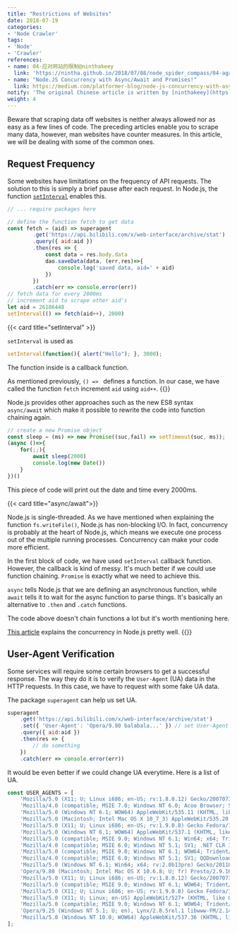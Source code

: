 ```yaml
---
title: "Restrictions of Websites"
date: 2018-07-19
categories:
- 'Node Crawler'
tags:
- 'Node'
- 'Crawler'
references:
- name: 04-应对网站的限制@ninthakeey
  link: 'https://nintha.github.io/2018/07/08/node_spider_compass/04-against_website_limitation/'
- name: "Node.JS Concurrency with Async/Await and Promises!"
  link: https://medium.com/platformer-blog/node-js-concurrency-with-async-await-and-promises-b4c4ae8f4510
notify: 'The original Chinese article is written by [ninthakeey](https://github.com/nintha). It has been translated and remixed by Datumorphism'
weight: 4
---
```


Beware that scraping data off websites is neither always allowed nor as easy as a few lines of code. The preceding articles enable you to scrape many data, however, man websites have counter measures. In this article, we will be dealing with some of the common ones.


## Request Frequency

Some websites have limitations on the frequency of API requests. The solution to this is simply a brief pause after each request. In Node.js, the function [`setInterval`](https://www.w3schools.com/jsref/met_win_setinterval.asp) enables this.

```JavaScript
// ... require packages here

// define the function fetch to get data
const fetch = (aid) => superagent
		.get('https://api.bilibili.com/x/web-interface/archive/stat')
		.query({ aid:aid })
		.then(res => {
			const data = res.body.data
			dao.saveData(data, (err,res)=>{
				console.log('saved data, aid=' + aid)
			})
		})
		.catch(err => console.error(err))
// fetch data for every 2000ms
// increment aid to scrape other aid's
let aid = 26186448
setInterval(() => fetch(aid++), 2000)
```

{{< card title="setInterval" >}}

`setInterval` is used as
```JavaScript
setInterval(function(){ alert("Hello"); }, 3000);
```
The function inside is a callback function.

As mentioned previously, `() => ` defines a function. In our case, we have called the function `fetch` increment `aid` using `aid++`.
{{</card>}}


Node.js provides other approaches such as the new ES8 syntax `async/await` which make it possible to rewrite the code into function chaining again.
```JavaScript
// create a new Promise object
const sleep = (ms) => new Promise((suc,fail) => setTimeout(suc, ms));
(async ()=>{
	for(;;){
		await sleep(2000)
		console.log(new Date())
	}
})()
```
This piece of code will print out the date and time every 2000ms.

{{< card title="async/await">}}

Node.js is single-threaded. As we have mentioned when explaining the function `fs.writeFile()`, Node.js has non-blocking I/O. In fact, concurrency is probably at the heart of Node.js, which means we execute one process out of the multiple running processes. Concurrency can make your code more efficient.

In the first block of code, we have used `setInterval` callback function. However, the callback is kind of messy. It's much better if we could use function chaining. `Promise` is exactly what we need to achieve this.

`async` tells Node.js that we are defining an asynchronous function, while `await` tells it to wait for the async function to parse things. It's basically an alternative to `.then` and `.catch` functions.

The code above doesn't chain functions a lot but it's worth mentioning here.

[This article](https://medium.com/platformer-blog/node-js-concurrency-with-async-await-and-promises-b4c4ae8f4510) explains the concurrency in Node.js pretty well.
{{</card>}}


## User-Agent Verification

Some services will require some certain browsers to get a successful response. The way they do it is to verify the `User-Agent` (UA) data in the HTTP requests. In this case, we have to request with some fake UA data.

The package `superagent` can help us set UA.
```JavaScript
superagent
	.get('https://api.bilibili.com/x/web-interface/archive/stat')
	.set({ 'User-Agent': 'Opera/9.80 balabala...' }) // set User-Agent here
	.query({ aid:aid })
	.then(res => {
		// do something
	})
	.catch(err => console.error(err))
```

It would be even better if we could change UA everytime. Here is a list of UA.

```JavaScript
const USER_AGENTS = [
    'Mozilla/5.0 (X11; U; Linux i686; en-US; rv:1.8.0.12) Gecko/20070731 Ubuntu/dapper-security Firefox/1.5.0.12',
    'Mozilla/4.0 (compatible; MSIE 7.0; Windows NT 6.0; Acoo Browser; SLCC1; .NET CLR 2.0.50727; Media Center PC 5.0; .NET CLR 3.0.04506)',
    'Mozilla/5.0 (Windows NT 6.1; WOW64) AppleWebKit/535.11 (KHTML, like Gecko) Chrome/17.0.963.56 Safari/535.11',
    'Mozilla/5.0 (Macintosh; Intel Mac OS X 10_7_3) AppleWebKit/535.20 (KHTML, like Gecko) Chrome/19.0.1036.7 Safari/535.20',
    'Mozilla/5.0 (X11; U; Linux i686; en-US; rv:1.9.0.8) Gecko Fedora/1.9.0.8-1.fc10 Kazehakase/0.5.6',
    'Mozilla/5.0 (Windows NT 6.1; WOW64) AppleWebKit/537.1 (KHTML, like Gecko) Chrome/21.0.1180.71 Safari/537.1 LBBROWSER',
    'Mozilla/5.0 (compatible; MSIE 9.0; Windows NT 6.1; Win64; x64; Trident/5.0; .NET CLR 3.5.30729; .NET CLR 3.0.30729; .NET CLR 2.0.50727; Media Center PC 6.0) ,Lynx/2.8.5rel.1 libwww-FM/2.14 SSL-MM/1.4.1 GNUTLS/1.2.9',
    'Mozilla/4.0 (compatible; MSIE 6.0; Windows NT 5.1; SV1; .NET CLR 1.1.4322; .NET CLR 2.0.50727)',
    'Mozilla/5.0 (compatible; MSIE 9.0; Windows NT 6.1; WOW64; Trident/5.0; SLCC2; .NET CLR 2.0.50727; .NET CLR 3.5.30729; .NET CLR 3.0.30729; Media Center PC 6.0; .NET4.0C; .NET4.0E; QQBrowser/7.0.3698.400)',
    'Mozilla/4.0 (compatible; MSIE 6.0; Windows NT 5.1; SV1; QQDownload 732; .NET4.0C; .NET4.0E)',
    'Mozilla/5.0 (Windows NT 6.1; Win64; x64; rv:2.0b13pre) Gecko/20110307 Firefox/4.0b13pre',
    'Opera/9.80 (Macintosh; Intel Mac OS X 10.6.8; U; fr) Presto/2.9.168 Version/11.52',
    'Mozilla/5.0 (X11; U; Linux i686; en-US; rv:1.8.0.12) Gecko/20070731 Ubuntu/dapper-security Firefox/1.5.0.12',
    'Mozilla/5.0 (compatible; MSIE 9.0; Windows NT 6.1; WOW64; Trident/5.0; SLCC2; .NET CLR 2.0.50727; .NET CLR 3.5.30729; .NET CLR 3.0.30729; Media Center PC 6.0; .NET4.0C; .NET4.0E; LBBROWSER)',
    'Mozilla/5.0 (X11; U; Linux i686; en-US; rv:1.9.0.8) Gecko Fedora/1.9.0.8-1.fc10 Kazehakase/0.5.6',
    'Mozilla/5.0 (X11; U; Linux; en-US) AppleWebKit/527+ (KHTML, like Gecko, Safari/419.3) Arora/0.6',
    'Mozilla/5.0 (compatible; MSIE 9.0; Windows NT 6.1; WOW64; Trident/5.0; SLCC2; .NET CLR 2.0.50727; .NET CLR 3.5.30729; .NET CLR 3.0.30729; Media Center PC 6.0; .NET4.0C; .NET4.0E; QQBrowser/7.0.3698.400)',
    'Opera/9.25 (Windows NT 5.1; U; en), Lynx/2.8.5rel.1 libwww-FM/2.14 SSL-MM/1.4.1 GNUTLS/1.2.9',
    'Mozilla/5.0 (Windows NT 10.0; WOW64) AppleWebKit/537.36 (KHTML, like Gecko) Chrome/61.0.3163.100 Safari/537.36'
];
```
